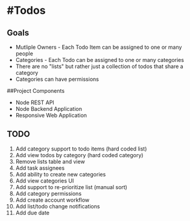 #Todos
=====

## Goals


- Mutliple Owners - Each Todo Item can be assigned to one or many people
- Categories - Each Todo can be assigned to one or many categories
- There are no "lists" but rather just a collection of todos that share a category
- Categories can have permissions




##Project Components

- Node REST API
- Node Backend Application
- Responsive Web Application





## TODO
1. Add category support to todo items (hard coded list)
2. Add view todos by category (hard coded category)
3. Remove lists table and view
4. Add task assignees
5. Add ability to create new categories
6. Add view categories UI
7. Add support to re-prioritize list (manual sort)
8. Add category permissions
9. Add create account workflow
10. Add list/todo change notifications
11. Add due date